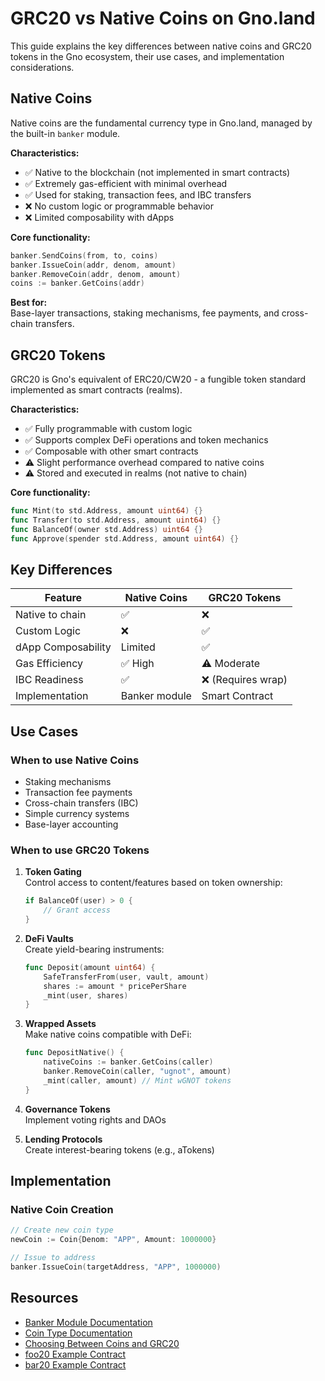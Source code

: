 # GRC20 vs Native Coins on Gno.land

This guide explains the key differences between native coins and GRC20 tokens in the Gno ecosystem, their use cases, and implementation considerations.

## Native Coins
Native coins are the fundamental currency type in Gno.land, managed by the built-in `banker` module.

**Characteristics:**
- ✅ Native to the blockchain (not implemented in smart contracts)
- ✅ Extremely gas-efficient with minimal overhead
- ✅ Used for staking, transaction fees, and IBC transfers
- ❌ No custom logic or programmable behavior
- ❌ Limited composability with dApps

**Core functionality:**
```go
banker.SendCoins(from, to, coins)
banker.IssueCoin(addr, denom, amount)
banker.RemoveCoin(addr, denom, amount)
coins := banker.GetCoins(addr)
```

**Best for:**  
Base-layer transactions, staking mechanisms, fee payments, and cross-chain transfers.

## GRC20 Tokens
GRC20 is Gno's equivalent of ERC20/CW20 - a fungible token standard implemented as smart contracts (realms).

**Characteristics:**
- ✅ Fully programmable with custom logic
- ✅ Supports complex DeFi operations and token mechanics
- ✅ Composable with other smart contracts
- ⚠️ Slight performance overhead compared to native coins
- ⚠️ Stored and executed in realms (not native to chain)

**Core functionality:**
```go
func Mint(to std.Address, amount uint64) {}
func Transfer(to std.Address, amount uint64) {}
func BalanceOf(owner std.Address) uint64 {}
func Approve(spender std.Address, amount uint64) {}
```

## Key Differences
| Feature             | Native Coins | GRC20 Tokens       |
|---------------------|--------------|--------------------|
| Native to chain     | ✅           | ❌                 |
| Custom Logic        | ❌           | ✅                 |
| dApp Composability  | Limited      | ✅                 |
| Gas Efficiency      | ✅ High      | ⚠️ Moderate        |
| IBC Readiness       | ✅           | ❌ (Requires wrap) |
| Implementation      | Banker module| Smart Contract     |

## Use Cases

### When to use Native Coins
- Staking mechanisms
- Transaction fee payments
- Cross-chain transfers (IBC)
- Simple currency systems
- Base-layer accounting

### When to use GRC20 Tokens
1. **Token Gating**  
   Control access to content/features based on token ownership:
   ```go
   if BalanceOf(user) > 0 {
       // Grant access
   }
   ```

2. **DeFi Vaults**  
   Create yield-bearing instruments:
   ```go
   func Deposit(amount uint64) {
       SafeTransferFrom(user, vault, amount)
       shares := amount * pricePerShare
       _mint(user, shares)
   }
   ```

3. **Wrapped Assets**  
   Make native coins compatible with DeFi:
   ```go
   func DepositNative() {
       nativeCoins := banker.GetCoins(caller)
       banker.RemoveCoin(caller, "ugnot", amount)
       _mint(caller, amount) // Mint wGNOT tokens
   }
   ```

4. **Governance Tokens**  
   Implement voting rights and DAOs

5. **Lending Protocols**  
   Create interest-bearing tokens (e.g., aTokens)

## Implementation

### Native Coin Creation
```go
// Create new coin type
newCoin := Coin{Denom: "APP", Amount: 1000000}

// Issue to address
banker.IssueCoin(targetAddress, "APP", 1000000)
```

## Resources
- [Banker Module Documentation](https://docs.gno.land/resources/gno-stdlibs/#banker)
- [Coin Type Documentation](https://docs.gno.land/resources/gno-stdlibs/#coin)
- [Choosing Between Coins and GRC20](https://docs.gno.land/resources/effective-gno/#choosing-between-coins-and-grc20-tokens)
- [foo20 Example Contract](https://gno.land/r/demo/foo20)
- [bar20 Example Contract](https://gno.land/r/demo/bar20)
